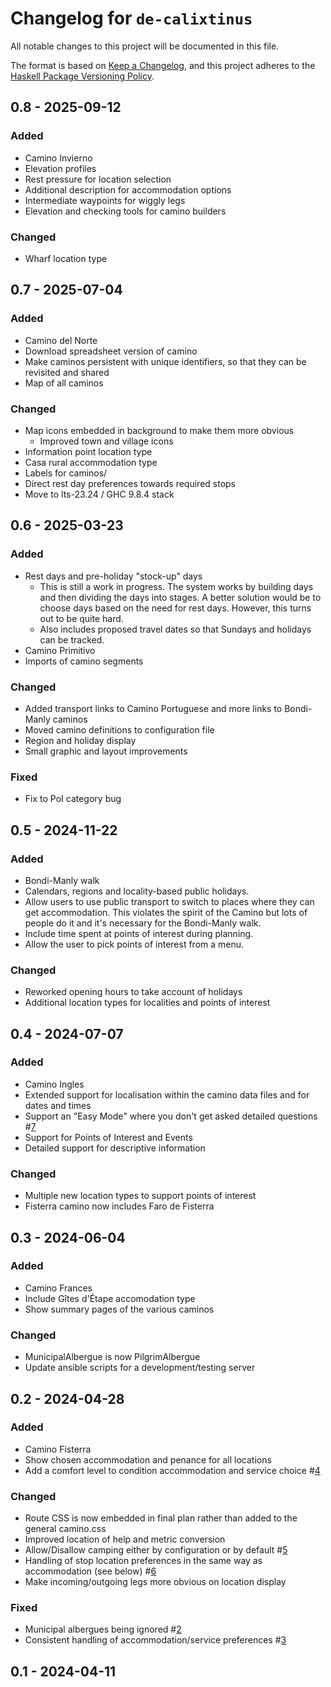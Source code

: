 # Changelog for `de-calixtinus`

All notable changes to this project will be documented in this file.

The format is based on [Keep a Changelog](https://keepachangelog.com/en/1.0.0/),
and this project adheres to the
[Haskell Package Versioning Policy](https://pvp.haskell.org/).

## 0.8 - 2025-09-12

### Added

* Camino Invierno
* Elevation profiles
* Rest pressure for location selection
* Additional description for accommodation options
* Intermediate waypoints for wiggly legs
* Elevation and checking tools for camino builders

### Changed 

* Wharf location type

## 0.7 - 2025-07-04

### Added

* Camino del Norte
* Download spreadsheet version of camino
* Make caminos persistent with unique identifiers, so that they can be revisited and shared
* Map of all caminos

### Changed

* Map icons embedded in background to make them more obvious
  * Improved town and village icons
* Information point location type
* Casa rural accommodation type
* Labels for caminos/
* Direct rest day preferences towards required stops
* Move to lts-23.24 / GHC 9.8.4 stack

## 0.6 - 2025-03-23

### Added

* Rest days and pre-holiday "stock-up" days
  * This is still a work in progress. The system works by building days and then dividing the days into stages.
    A better solution would be to choose days based on the need for rest days.
    However, this turns out to be quite hard.
  * Also includes proposed travel dates so that Sundays and holidays can be tracked.
* Camino Primitivo
* Imports of camino segments

### Changed

* Added transport links to Camino Portuguese and more links to Bondi-Manly caminos
* Moved camino definitions to configuration file
* Region and holiday display
* Small graphic and layout improvements

### Fixed

* Fix to PoI category bug

## 0.5 - 2024-11-22

### Added

* Bondi-Manly walk
* Calendars, regions and locality-based public holidays.
* Allow users to use public transport to switch to places where
  they can get accommodation.
  This violates the spirit of the Camino but lots of people do it
  and it's necessary for the Bondi-Manly walk.
* Include time spent at points of interest during planning.
* Allow the user to pick points of interest from a menu.

### Changed

* Reworked opening hours to take account of holidays
* Additional location types for localities and points of interest

## 0.4 - 2024-07-07

### Added

* Camino Ingles
* Extended support for localisation within the camino data files and for dates and times
* Support an "Easy Mode" where you don't get asked detailed questions #[7](https://github.com/charvolant/de-calixtinus/issues/7)
* Support for Points of Interest and Events
* Detailed support for descriptive information

### Changed

* Multiple new location types to support points of interest
* Fisterra camino now includes Faro de Fisterra

## 0.3 - 2024-06-04

### Added

* Camino Frances
* Include Gîtes d'Étape accomodation type
* Show summary pages of the various caminos

### Changed

* MunicipalAlbergue is now PilgrimAlbergue
* Update ansible scripts for a development/testing server

## 0.2 - 2024-04-28

### Added

* Camino Fisterra
* Show chosen accommodation and penance for all locations
* Add a comfort level to condition accommodation and service choice #[4](https://github.com/charvolant/de-calixtinus/issues/4)

### Changed

* Route CSS is now embedded in final plan rather than added to the general camino.css
* Improved location of help and metric conversion
* Allow/Disallow camping either by configuration or by default #[5](https://github.com/charvolant/de-calixtinus/issues/5)
* Handling of stop location preferences in the same way as accommodation (see below) #[6](https://github.com/charvolant/de-calixtinus/issues/6)
* Make incoming/outgoing legs more obvious on location display

### Fixed

* Municipal albergues being ignored #[2](https://github.com/charvolant/de-calixtinus/issues/2)
* Consistent handling of accommodation/service preferences #[3](https://github.com/charvolant/de-calixtinus/issues/3)

## 0.1 - 2024-04-11

